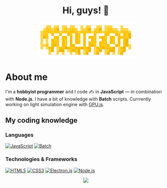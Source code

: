 <h1 align="center">Hi, guys! 👋</h1>

<p align="center">
 <img alt="My logo" src="images/logo.png" width="60%">
</p>

# About me
I'm a **hobbyist programmer** and I code ✍️ in **JavaScript** — in combination with **Node.js**.
I have a bit of knowledge with **Batch** scripts.
Currrently working on light simulation engine with [GPU.js](https://github.com/gpujs/gpu.js).

## My coding knowledge

### Languages
[![JavaScript](https://img.shields.io/badge/javascript-black?style=for-the-badge&logo=javascript)](https://github.com/muffoi)
[![Batch](https://img.shields.io/badge/batch-black?style=for-the-badge&logo=gnu-bash)](https://github.com/muffoi)

### Technologies & Frameworks
[![HTML5](https://img.shields.io/badge/html5-black?style=for-the-badge&logo=html5)](https://github.com/muffoi)
[![CSS3](https://img.shields.io/badge/css3-black?style=for-the-badge&logo=css3&logoColor=blue)](https://github.com/muffoi)
[![Electron.js](https://img.shields.io/badge/electron.js-black?style=for-the-badge&logo=electron)](https://github.com/muffoi)
[![Node.js](https://img.shields.io/badge/node.js-black?style=for-the-badge&logo=nodedotjs)](https://github.com/muffoi)

<p align="center">
  <a href="https://github.com/muffoi">
    <img src="https://komarev.com/ghpvc/?username=muffoi&color=yellow&style=for-the-badge" />
  </a>
</p>
